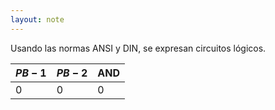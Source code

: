 ```yaml
---
layout: note
---
```


Usando las normas ANSI y DIN, se expresan circuitos lógicos.

| $PB-1$ | $PB-2$ | AND |
| -      | -      | -   |
| $0$    | $0$    | $0$ |



